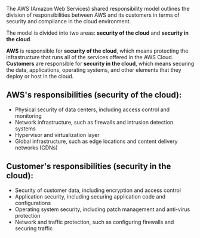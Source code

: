 The AWS (Amazon Web Services) shared responsibility model outlines the division of responsibilities between AWS and its customers in terms of security and compliance in the cloud environment.

The model is divided into two areas: **security of the cloud** and **security in the cloud**. 

**AWS** is responsible for **security of the cloud**, which means protecting the infrastructure that runs all of the services offered in the AWS Cloud. **Customers** are responsible for **security in the cloud**, which means securing the data, applications, operating systems, and other elements that they deploy or host in the cloud.

## AWS's responsibilities (security of the cloud):

- Physical security of data centers, including access control and monitoring
- Network infrastructure, such as firewalls and intrusion detection systems
- Hypervisor and virtualization layer
- Global infrastructure, such as edge locations and content delivery networks (CDNs)

## Customer's responsibilities (security in the cloud):

- Security of customer data, including encryption and access control
- Application security, including securing application code and configurations
- Operating system security, including patch management and anti-virus protection
- Network and traffic protection, such as configuring firewalls and securing traffic